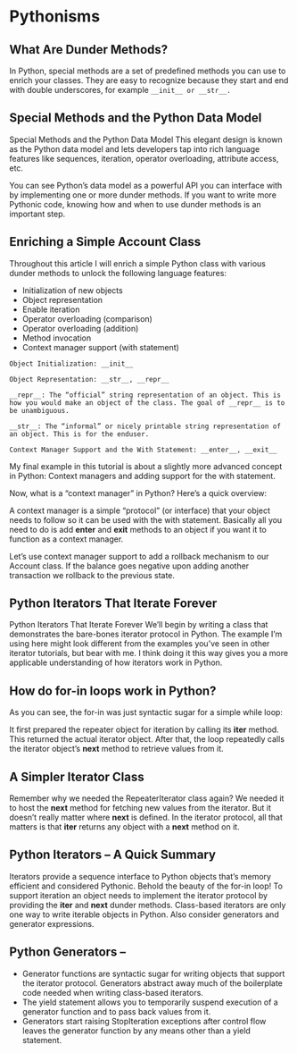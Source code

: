 # Pythonisms

## What Are Dunder Methods?
In Python, special methods are a set of predefined methods you can use to enrich your classes. They are easy to recognize because they start and end with double underscores, for example `__init__ or __str__.`

## Special Methods and the Python Data Model
Special Methods and the Python Data Model
This elegant design is known as the Python data model and lets developers tap into rich language features like sequences, iteration, operator overloading, attribute access, etc.

You can see Python’s data model as a powerful API you can interface with by implementing one or more dunder methods. If you want to write more Pythonic code, knowing how and when to use dunder methods is an important step.

## Enriching a Simple Account Class

Throughout this article I will enrich a simple Python class with various dunder methods to unlock the following language features:

* Initialization of new objects
* Object representation
* Enable iteration
* Operator overloading (comparison)
* Operator overloading (addition)
* Method invocation
* Context manager support (with statement)

`Object Initialization: __init__`


`Object Representation: __str__, __repr__`

```
__repr__: The “official” string representation of an object. This is how you would make an object of the class. The goal of __repr__ is to be unambiguous.

__str__: The “informal” or nicely printable string representation of an object. This is for the enduser.
```
```
Context Manager Support and the With Statement: __enter__, __exit__
```
My final example in this tutorial is about a slightly more advanced concept in Python: Context managers and adding support for the with statement.

Now, what is a “context manager” in Python? Here’s a quick overview:

A context manager is a simple “protocol” (or interface) that your object needs to follow so it can be used with the with statement. Basically all you need to do is add __enter__ and __exit__ methods to an object if you want it to function as a context manager.

Let’s use context manager support to add a rollback mechanism to our Account class. If the balance goes negative upon adding another transaction we rollback to the previous state.

## Python Iterators That Iterate Forever

Python Iterators That Iterate Forever
We’ll begin by writing a class that demonstrates the bare-bones iterator protocol in Python. The example I’m using here might look different from the examples you’ve seen in other iterator tutorials, but bear with me. I think doing it this way gives you a more applicable understanding of how iterators work in Python.

## How do for-in loops work in Python?
As you can see, the for-in was just syntactic sugar for a simple while loop:

It first prepared the repeater object for iteration by calling its __iter__ method. This returned the actual iterator object.
After that, the loop repeatedly calls the iterator object’s __next__ method to retrieve values from it.

## A Simpler Iterator Class
Remember why we needed the RepeaterIterator class again? We needed it to host the __next__ method for fetching new values from the iterator. But it doesn’t really matter where __next__ is defined. In the iterator protocol, all that matters is that __iter__ returns any object with a __next__ method on it.

## Python Iterators – A Quick Summary
Iterators provide a sequence interface to Python objects that’s memory efficient and considered Pythonic. Behold the beauty of the for-in loop!
To support iteration an object needs to implement the iterator protocol by providing the __iter__ and __next__ dunder methods.
Class-based iterators are only one way to write iterable objects in Python. Also consider generators and generator expressions.

## Python Generators –
* Generator functions are syntactic sugar for writing objects that support the iterator protocol. Generators abstract away much of the boilerplate code needed when writing class-based iterators.
* The yield statement allows you to temporarily suspend execution of a generator function and to pass back values from it.
* Generators start raising StopIteration exceptions after control flow leaves the generator function by any means other than a yield statement.